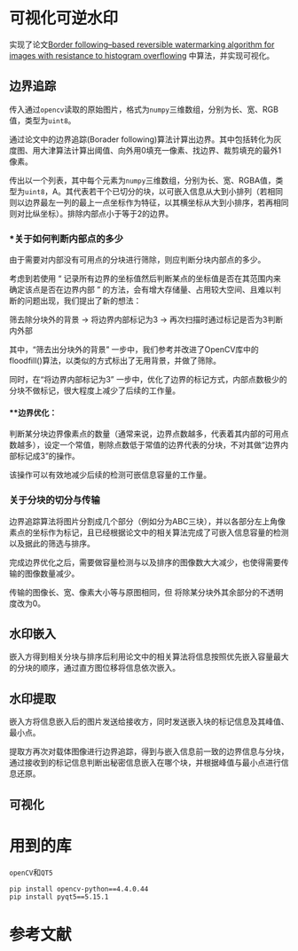 # 可视化可逆水印

实现了论文[Border following–based reversible watermarking algorithm for images with resistance to histogram overflowing](https://journals.sagepub.com/doi/10.1177/1550147720917014) 中算法，并实现可视化。

## 边界追踪

传入通过`opencv`读取的原始图片，格式为`numpy`三维数组，分别为长、宽、RGB值，类型为`uint8`。

通过论文中的边界追踪(Borader following)算法计算出边界。其中包括转化为灰度图、用大津算法计算出阈值、向外用0填充一像素、找边界、裁剪填充的最外1像素。

传出以一个列表，其中每个元素为`numpy`三维数组，分别为长、宽、RGBA值，类型为`uint8`，A。其代表若干个已切分的块，以可嵌入信息从大到小排列（若相同则以边界最左一列的最上一点坐标作为特征，以其横坐标从大到小排序，若再相同则对比纵坐标）。排除内部点小于等于2的边界。

### *关于如何判断内部点的多少

由于需要对内部没有可用点的分块进行筛除，则应判断分块内部点的多少。

考虑到若使用 “ 记录所有边界的坐标值然后判断某点的坐标值是否在其范围内来确定该点是否在边界内部 ” 的方法，会有增大存储量、占用较大空间、且难以判断的问题出现，我们提出了新的想法：

筛去除分块外的背景 → 将边界内部标记为3 → 再次扫描时通过标记是否为3判断内外部

其中，“筛去出分块外的背景” 一步中，我们参考并改进了OpenCV库中的floodfill()算法，以类似的方式标出了无用背景，并做了筛除。

同时，在“将边界内部标记为3” 一步中，优化了边界的标记方式，内部点数极少的分块不做标记，很大程度上减少了后续的工作量。

#### **边界优化：

判断某分块边界像素点的数量（通常来说，边界点数越多，代表着其内部的可用点数越多），设定一个常值，剔除点数低于常值的边界代表的分块，不对其做“边界内部标记成3”的操作。

该操作可以有效地减少后续的检测可嵌信息容量的工作量。

###
### 关于分块的切分与传输

边界追踪算法将图片分割成几个部分（例如分为ABC三块），并以各部分左上角像素点的坐标作为标记，且已经根据论文中的相关算法完成了可嵌入信息容量的检测以及据此的筛选与排序。

完成边界优化之后，需要做容量检测与以及排序的图像数大大减少，也使得需要传输的图像数量减少。

传输的图像长、宽、像素大小等与原图相同，但 将除某分块外其余部分的不透明度改为0。

##
## 水印嵌入


嵌入方得到相关分块与排序后利用论文中的相关算法将信息按照优先嵌入容量最大的分块的顺序，通过直方图位移将信息依次嵌入。

##
## 水印提取

嵌入方将信息嵌入后的图片发送给接收方，同时发送嵌入块的标记信息及其峰值、最小点。

提取方再次对载体图像进行边界追踪，得到与嵌入信息前一致的边界信息与分块，通过接收到的标记信息判断出秘密信息嵌入在哪个块，并根据峰值与最小点进行信息还原。


## 可视化

# 用到的库
`openCV`和`QT5`
```shell
pip install opencv-python==4.4.0.44
pip install pyqt5==5.15.1
```
# 参考文献